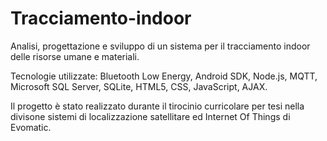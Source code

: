 # Tracciamento-indoor
Analisi, progettazione e sviluppo di un sistema per il tracciamento indoor delle risorse umane e materiali.

Tecnologie utilizzate: Bluetooth Low Energy, Android SDK, Node.js, MQTT, Microsoft SQL Server, SQLite, HTML5, CSS, JavaScript, AJAX.

Il progetto è stato realizzato durante il tirocinio curricolare per tesi nella divisone sistemi di localizzazione satellitare ed Internet Of Things di Evomatic.

